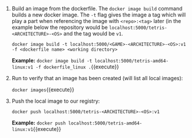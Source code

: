 1. Build an image from the dockerfile. The ```docker image build``` command builds a new docker image. The ```-t``` flag gives the image a tag which will play a part when referencing the image with ```<repo>:<tag>``` later (in the example below the repository would be ```localhost:5000/tetris-<ARCHITECTURE>-<OS>``` and the tag would be ```v1```. 
   
   ```docker image build -t localhost:5000/<GAME>-<ARCHITECTURE>-<OS>:v1 -f <dockerfile name> <working directory>```
   
   **Example:** `docker image build -t localhost:5000/tetris-amd64-linux:v1 -f dockerfile_linux .`{{execute}}

2. Run to verify that an image has been created (will list all local images):
   
   `docker images`{{execute}}

3. Push the local image to our registry:
   
   ```docker push localhost:5000/tetris-<ARCHITECTURE>-<OS>:v1```

   **Example:** `docker push localhost:5000/tetris-amd64-linux:v1`{{execute}}


